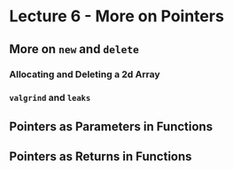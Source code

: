# Lecture 6 - More on Pointers
## More on `new` and `delete`
### Allocating and Deleting a 2d Array
### `valgrind` and `leaks`
## Pointers as Parameters in Functions
## Pointers as Returns in Functions
